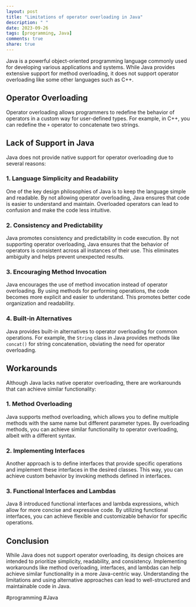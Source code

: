```yaml
---
layout: post
title: "Limitations of operator overloading in Java"
description: " "
date: 2023-09-26
tags: [programming, Java]
comments: true
share: true
---
```


Java is a powerful object-oriented programming language commonly used for developing various applications and systems. While Java provides extensive support for method overloading, it does not support operator overloading like some other languages such as C++.

## Operator Overloading

Operator overloading allows programmers to redefine the behavior of operators in a custom way for user-defined types. For example, in C++, you can redefine the `+` operator to concatenate two strings.

## Lack of Support in Java

Java does not provide native support for operator overloading due to several reasons:

### 1. Language Simplicity and Readability

One of the key design philosophies of Java is to keep the language simple and readable. By not allowing operator overloading, Java ensures that code is easier to understand and maintain. Overloaded operators can lead to confusion and make the code less intuitive.

### 2. Consistency and Predictability

Java promotes consistency and predictability in code execution. By not supporting operator overloading, Java ensures that the behavior of operators is consistent across all instances of their use. This eliminates ambiguity and helps prevent unexpected results.

### 3. Encouraging Method Invocation

Java encourages the use of method invocation instead of operator overloading. By using methods for performing operations, the code becomes more explicit and easier to understand. This promotes better code organization and readability.

### 4. Built-in Alternatives

Java provides built-in alternatives to operator overloading for common operations. For example, the `String` class in Java provides methods like `concat()` for string concatenation, obviating the need for operator overloading.

## Workarounds

Although Java lacks native operator overloading, there are workarounds that can achieve similar functionality:

### 1. Method Overloading

Java supports method overloading, which allows you to define multiple methods with the same name but different parameter types. By overloading methods, you can achieve similar functionality to operator overloading, albeit with a different syntax.

### 2. Implementing Interfaces

Another approach is to define interfaces that provide specific operations and implement these interfaces in the desired classes. This way, you can achieve custom behavior by invoking methods defined in interfaces.

### 3. Functional Interfaces and Lambdas

Java 8 introduced functional interfaces and lambda expressions, which allow for more concise and expressive code. By utilizing functional interfaces, you can achieve flexible and customizable behavior for specific operations.

## Conclusion

While Java does not support operator overloading, its design choices are intended to prioritize simplicity, readability, and consistency. Implementing workarounds like method overloading, interfaces, and lambdas can help achieve similar functionality in a more Java-centric way. Understanding the limitations and using alternative approaches can lead to well-structured and maintainable code in Java.

#programming #Java
